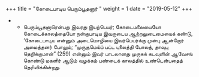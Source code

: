 ﻿+++
title = "கோடைபாடிய பெரும்பூதனார்  "
weight = 1
date = "2019-05-12"
+++


- - பெரும்பூதனாரென்பது இவரது இயற்பெயர்; கோடைமலையையோ கோடைக்காலத்தையோ நன்குபாடிய இவருடைய ஆற்றலுடைமையைக் கண்டு, ‘கோடைபாடிய என்னும் அடைமொழியை இவர்பெயர்க்கு முன்பு ஆன்றோர் அமைத்தனர் போலும்; “முருகுமெய்ப் பட்ட புலைத்தி போலத், தாவுபு தெறிக்குமான்” (259)  என்னும் இவர் பாடலானது முருகக் கடவுளின் ஆவேசங் கொண்டு மகளிர் ஆடும் வழக்கம் பண்டைக் காலத்தில் உண்டென்பதைத் தெரிவிக்கின்றது. 
